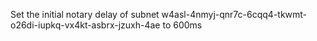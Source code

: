 Set the initial notary delay of subnet w4asl-4nmyj-qnr7c-6cqq4-tkwmt-o26di-iupkq-vx4kt-asbrx-jzuxh-4ae to 600ms
